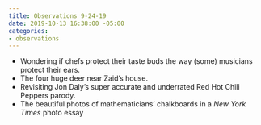```yaml
---
title: Observations 9-24-19
date: 2019-10-13 16:38:00 -05:00
categories:
- observations
---
```


- Wondering if chefs protect their taste buds the way (some) musicians protect their ears.
- The four huge deer near Zaid’s house.
- Revisiting Jon Daly’s super accurate and underrated Red Hot Chili Peppers parody.
- The beautiful photos of mathematicians’ chalkboards in a *New York Times* photo essay